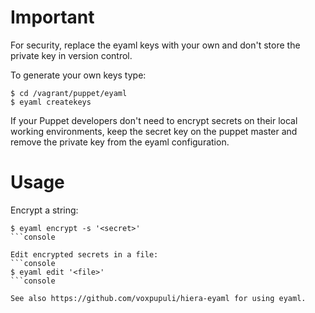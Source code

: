 # Important

For security, replace the eyaml keys with your own and don't store
the private key in version control.

To generate your own keys type:
```console
$ cd /vagrant/puppet/eyaml
$ eyaml createkeys
```

If your Puppet developers don't need to encrypt secrets on their local
working environments, keep the secret key on the puppet master and remove
the private key from the eyaml configuration.

# Usage

Encrypt a string:
```console
$ eyaml encrypt -s '<secret>'
```console

Edit encrypted secrets in a file:
```console
$ eyaml edit '<file>'
```console

See also https://github.com/voxpupuli/hiera-eyaml for using eyaml.
